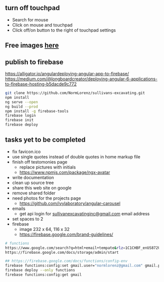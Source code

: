 ## turn off touchpad
* Search for mouse
* Click on mouse and touchpad
* Click off/on button to the right of touchpad settings

## Free images [here](www.pixabay.com)

## publish to firebase
https://alligator.io/angulardeploying-angular-app-to-firebase/
https://medium.com/@longboardcreator/deploying-angular-6-applications-to-firebase-hosting-b5dacde9c772

```bash
git clone https://github.com/NormLorenz/sullivans-excavating.git
npm install
ng serve --open
ng build --prod
npm install -g firebase-tools
firebase login
firebase init
firebase deploy
```

## tasks yet to be completed
* fix favicon.ico
* use single quotes instead of double quotes in home markup file
* finish off testomonies page
  * replace pictures with initials
  * https://www.npmjs.com/package/ngx-avatar
* write documentation
* clean up source tree
* share this web site on google
* remove shared folder
* need photos for the projects page
  * https://github.com/ivylaboratory/angular-carousel
* emails
  * get api login for sullivanexcavatinginc@gmail.com email address
* set spaces to 2
* firebase
  * image 232 x 64, 116 x 32
  * https://firebase.google.com/brand-guidelines/

```bash
# functions
https://www.google.com/search?q=html+email+tempate&rlz=1C1CHBF_enUS872US872&oq=html+email+tempate&aqs=chrome..69i57j0i10i457j0i10l6.15417j0j7&sourceid=chrome&ie=UTF-8
https://firebase.google.com/docs/storage/admin/start

## https://firebase.google.com/docs/functions/config-env
firebase functions:config:set gmail.user="normlorenz@gmail.com" gmail.pass=""
firebase deploy --only functions
firebase functions:config:get gmail
```